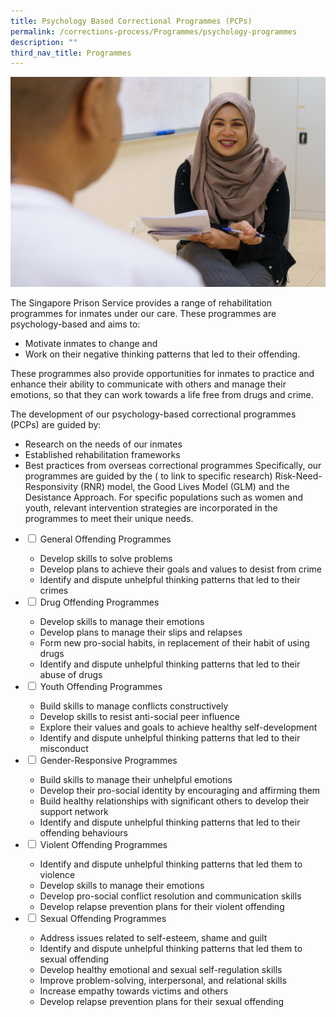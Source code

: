 ```yaml
---
title: Psychology Based Correctional Programmes (PCPs)
permalink: /corrections-process/Programmes/psychology-programmes
description: ""
third_nav_title: Programmes
---
```

![](/images/Rehabilitation/PCRD-2022-CRS-B4-2.jpg)

The Singapore Prison Service provides a range of rehabilitation programmes for inmates under our care. These programmes are psychology-based and aims to: 
* Motivate inmates to change and 
* Work on their negative thinking patterns that led to their offending. 

These programmes also provide opportunities for inmates to practice and enhance their ability to communicate with others and manage their emotions, so that they can work towards a life free from drugs and crime.
 
The development of our psychology-based correctional programmes (PCPs) are guided by: 
* Research on the needs of our inmates 
* Established rehabilitation frameworks
* Best practices from overseas correctional programmes
Specifically, our programmes are guided by the ( to link to specific research) Risk-Need-Responsivity (RNR) model, the Good Lives Model (GLM) and the Desistance Approach. For specific populations such as women and youth, relevant intervention strategies are incorporated in the programmes to meet their unique needs.

<ul class="jekyllcodex_accordion">
  <li>
    <input type="checkbox" id="accordion1">
    <label for="accordion1">General Offending Programmes</label>
    <div>
      <ul>
        <li>Develop skills to solve problems</li>
        <li>Develop plans to achieve their goals and values to desist from crime</li>
        <li>Identify and dispute unhelpful thinking patterns that led to their crimes</li>
      </ul>
    </div>
	</li>  
  <li>
    <input type="checkbox" id="accordion2">
    <label for="accordion2">Drug Offending Programmes</label>
    <div>
     <ul>
        <li>Develop skills to manage their emotions</li>
        <li>Develop plans to manage their slips and relapses</li>
        <li>Form new pro-social habits, in replacement of their habit of using drugs</li>
			 <li>Identify and dispute unhelpful thinking patterns that led to their abuse of drugs</li>
      </ul>
    </div>
  </li>
  <li>
    <input type="checkbox" id="accordion3">
    <label for="accordion3">Youth Offending Programmes</label>
    <div>
      <ul>
        <li>Build skills to manage conflicts constructively</li>
        <li>Develop skills to resist anti-social peer influence</li>
        <li>Explore their values and goals to achieve healthy self-development</li>
			 <li>Identify and dispute unhelpful thinking patterns that led to their misconduct</li>
      </ul>
    </div>
  </li>
  <li>
    <input type="checkbox" id="accordion4">
    <label for="accordion4">Gender-Responsive Programmes</label>
    <div>
      <ul>
        <li>Build skills to manage their unhelpful emotions</li>
        <li>Develop their pro-social identity by encouraging and affirming them</li>
        <li>Build healthy relationships with significant others to develop their support network</li>
				<li>Identify and dispute unhelpful thinking patterns that led to their offending behaviours</li>
      </ul>
    </div>
  </li>    
  <li>
    <input type="checkbox" id="accordion5">
    <label for="accordion5">Violent Offending Programmes</label>
    <div>
      <ul>
        <li>Identify and dispute unhelpful thinking patterns that led them to violence</li>
        <li>Develop skills to manage their emotions</li>
        <li>Develop pro-social conflict resolution and communication skills</li>
				<li>Develop relapse prevention plans for their violent offending</li>
      </ul>
    </div>
  </li>
  <li>
    <input type="checkbox" id="accordion6">
    <label for="accordion6">Sexual Offending Programmes</label>
    <div>
      <ul>
        <li>Address issues related to self-esteem, shame and guilt</li>
        <li>Identify and dispute unhelpful thinking patterns that led them to sexual offending</li>
        <li>Develop healthy emotional and sexual self-regulation skills</li>
				<li>Improve problem-solving, interpersonal, and relational skills</li>
        <li>Increase empathy towards victims and others</li>
				<li>Develop relapse prevention plans for their sexual offending</li>
      </ul>
    </div>
  </li>
</ul>